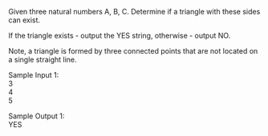 Given three natural numbers A, B, C. Determine if a triangle with these sides can exist.

If the triangle exists - output the YES string, otherwise - output NO.

Note, a triangle is formed by three connected points that are not located on a single straight line.

Sample Input 1:<br/>
3<br/>
4<br/>
5

Sample Output 1:<br/>
YES